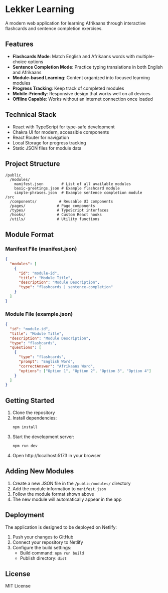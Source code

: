 # Lekker Learning

A modern web application for learning Afrikaans through interactive flashcards and sentence completion exercises.

## Features

- **Flashcards Mode**: Match English and Afrikaans words with multiple-choice options
- **Sentence Completion Mode**: Practice typing translations in both English and Afrikaans
- **Module-based Learning**: Content organized into focused learning modules
- **Progress Tracking**: Keep track of completed modules
- **Mobile-Friendly**: Responsive design that works well on all devices
- **Offline Capable**: Works without an internet connection once loaded

## Technical Stack

- React with TypeScript for type-safe development
- Chakra UI for modern, accessible components
- React Router for navigation
- Local Storage for progress tracking
- Static JSON files for module data

## Project Structure

```
/public
  /modules/
    manifest.json        # List of all available modules
    basic-greetings.json # Example flashcard module
    simple-phrases.json  # Example sentence completion module
/src
  /components/          # Reusable UI components
  /pages/              # Page components
  /types/              # TypeScript interfaces
  /hooks/              # Custom React hooks
  /utils/              # Utility functions
```

## Module Format

### Manifest File (manifest.json)
```json
{
  "modules": [
    {
      "id": "module-id",
      "title": "Module Title",
      "description": "Module Description",
      "type": "flashcards | sentence-completion"
    }
  ]
}
```

### Module File (example.json)
```json
{
  "id": "module-id",
  "title": "Module Title",
  "description": "Module Description",
  "type": "flashcards",
  "questions": [
    {
      "type": "flashcards",
      "prompt": "English Word",
      "correctAnswer": "Afrikaans Word",
      "options": ["Option 1", "Option 2", "Option 3", "Option 4"]
    }
  ]
}
```

## Getting Started

1. Clone the repository
2. Install dependencies:
   ```bash
   npm install
   ```
3. Start the development server:
   ```bash
   npm run dev
   ```
4. Open http://localhost:5173 in your browser

## Adding New Modules

1. Create a new JSON file in the `/public/modules/` directory
2. Add the module information to `manifest.json`
3. Follow the module format shown above
4. The new module will automatically appear in the app

## Deployment

The application is designed to be deployed on Netlify:

1. Push your changes to GitHub
2. Connect your repository to Netlify
3. Configure the build settings:
   - Build command: `npm run build`
   - Publish directory: `dist`

## License

MIT License
